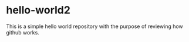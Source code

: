 # hello-world2
This is a simple hello world repository with the purpose of reviewing how github works.
